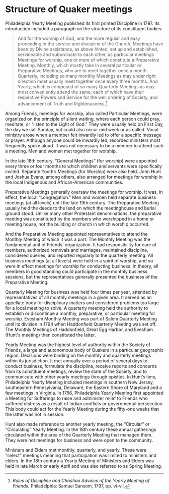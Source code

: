 # Structure of Quaker meetings

Philadelphia Yearly Meeting published its first printed Discipline in 1797. Its introduction included a paragraph on the structure of its constituent bodies:
>And for the worship of God, and the more regular and easy proceeding in the service and discipline of the Church, Meetings have been by Divine assistance, as above hinted, set up and established, serviceable and subordinate to each other, as particular meetings Meetings for worship, one or more of which constitute a Preparative Meeting. Monthly, which mostly take In several particular or Preparative Meetings, who are to meet together once a month. Quarterly, including so many monthly Meetings as may under right direction most usually meet together once every three months. And Yearly, which is composed of so many Quarterly Meetings as may most conveniently attend the same; each of which have their respective Powers and Service for the well ordering of Society, and advancement of Truth and Righteousness.[^1]

[^1]: _Rules of Discipline and Christian Advices of the Yearly Meeting of Friends._ Philadelphia: Samuel Sansom, 1797, pp. vi-vii.

Among Friends, meetings for worship, also called Particular Meetings, were organized on the principle of silent waiting, where each person could pray, meditate, or “listen to the Light of God.” They were usually held on First Day, the day we call Sunday, but could also occur mid week or as called. Vocal ministry arose when a member felt inwardly led to offer a specific message or prayer. Although anyone could be inwardly led, recorded ministers most frequently  spoke aloud. It was not necessary to be a member to attend such a meeting. Men and women met together for worship.

In the late 18th century, “General Meetings” (for worship) were appointed every three or four months to which children and servants were specifically invited. Separate Youth’s Meetings (for Worship) were also held. John Hunt and Joshua Evans, among others, also arranged for meetings for worship in the local Indigenous and African-American communities.

Preparative Meetings generally oversaw the meetings for worship. It was, in effect, the local “congregation.” Men and women held separate business meetings (at all levels) until the late 19th century. The Preparative Meeting usually held the deeds to the land on which the meetinghouse and burial ground stood. Unlike many other Protestant denominations, the preparative meeting was constituted by the members who worshipped in a home or meeting house, not the building or church in which worship occurred.

And the Preparative Meeting appointed representatives to attend the Monthly Meeting of which it was a part. The Monthly Meeting was the fundamental unit of Friends’ organization. It had responsibility for care of members, authorized removals and marriages, maintained discipline, considered queries, and reported regularly to the quarterly meeting. All business meetings (at all levels) were held in a spirit of worship, and so were in effect meetings for worship for conducting business. In theory, all members in good standing could participate in the monthly business sessions, but the representatives generally presented the business of the Preparative Meeting. 

Quarterly Meeting for business was held four times per year, attended by representatives of all monthly meetings in a given area. It served as an appellate body for disciplinary matters and considered problems too large for a local meeting to solve. A quarterly meeting held the authority to establish or discontinue a monthly, preparative, or particular meeting for worship.  Evesham Monthly Meeting was part of Salem Quarterly Meeting until its division in 1794 when Haddonfield Quarterly Meeting was set off. The Monthly Meetings of Haddonfield, Great Egg Harbor, and Evesham (Hunt's meeting) then constituted the latter.

Yearly Meeting was the highest level of authority within the Society of Friends, a large and autonomous body of Quakers in a particular geographic region. Decisions were binding on the monthly and quarterly meetings within its jurisdiction. It met annually over a period of several days to conduct business, formulate the discipline, receive reports and concerns from its constituent meetings, review the state of the Society, and to communicate with other yearly meetings through epistles. In Hunt’s time, Philadelphia Yearly Meeting included meetings in southern New Jersey, southeastern Pennsylvania, Delaware, the  Eastern Shore of Maryland and a few meetings in Virginia. In 1756, Philadelphia Yearly Meeting first appointed a Meeting for Sufferings to raise and administer relief to Friends who suffered distress as a result of Indian conflicts or governmental persecution. This body could act for the Yearly Meeting during the fifty-one weeks that the latter was not in session.

Hunt also made reference to another yearly meeting, the “Circular” or “Circulating” Yearly Meeting. In the 18th century these annual gatherings circulated within the area of the Quarterly Meeting that managed them. They were not meetings for business and were open to the community.  

Ministers and Elders met monthly, quarterly, and yearly. These were “select” meetings meaning that participation was limited to ministers and elders. In the 18th century a Yearly Meeting of Ministers and Elders was held in late March or early April and was also referred to as Spring Meeting.

